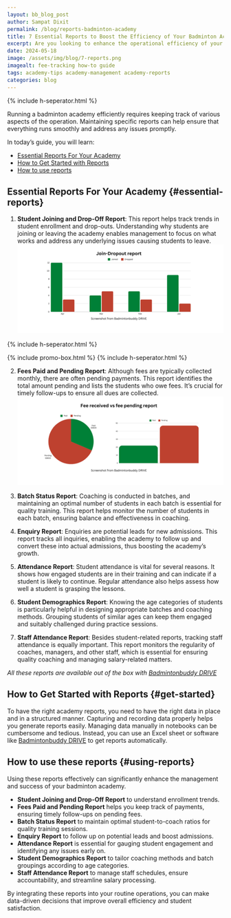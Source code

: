 ```yaml
---
layout: bb_blog_post
author: Sampat Dixit
permalink: /blog/reports-badminton-academy
title: 7 Essential Reports to Boost the Efficiency of Your Badminton Academy
excerpt: Are you looking to enhance the operational efficiency of your badminton academy? Maintaining the right reports can make all the difference.
date: 2024-05-18
image: /assets/img/blog/7-reports.png
imagealt: fee-tracking how-to guide
tags: academy-tips academy-management academy-reports
categories: blog
---
```

{% include h-seperator.html %}

Running a badminton academy efficiently requires keeping track of various aspects of the operation. Maintaining specific reports can help ensure that everything runs smoothly and address any issues promptly.

In today’s guide, you will learn:

- [Essential Reports For Your Academy](#essential-reports) 
- [How to Get Started with Reports](#get-started)
- [How to use reports](#using-reports)


## Essential Reports For Your Academy {#essential-reports}

1. **Student Joining and Drop-Off Report**: This report helps track trends in student enrollment and drop-outs. Understanding why students are joining or leaving the academy enables management to focus on what works and address any underlying issues causing students to leave.
![Screenshot from Badmintonbuddy DRIVE](/assets/img/blog/join-drop-report.png)

{% include h-seperator.html %}

{% include promo-box.html %}
{% include h-seperator.html %}

2. **Fees Paid and Pending Report**: Although fees are typically collected monthly, there are often pending payments. This report identifies the total amount pending and lists the students who owe fees. It’s crucial for timely follow-ups to ensure all dues are collected.
![Fees pending report](/assets/img/blog/fee-report.png)
3. **Batch Status Report**: Coaching is conducted in batches, and maintaining an optimal number of students in each batch is essential for quality training. This report helps monitor the number of students in each batch, ensuring balance and effectiveness in coaching.

4. **Enquiry Report**: Enquiries are potential leads for new admissions. This report tracks all inquiries, enabling the academy to follow up and convert these into actual admissions, thus boosting the academy’s growth.

5. **Attendance Report**: Student attendance is vital for several reasons. It shows how engaged students are in their training and can indicate if a student is likely to continue. Regular attendance also helps assess how well a student is grasping the lessons.

6. **Student Demographics Report**: Knowing the age categories of students is particularly helpful in designing appropriate batches and coaching methods. Grouping students of similar ages can keep them engaged and suitably challenged during practice sessions.

7. **Staff Attendance Report**: Besides student-related reports, tracking staff attendance is equally important. This report monitors the regularity of coaches, managers, and other staff, which is essential for ensuring quality coaching and managing salary-related matters.

*All these reports are available out of the box with [Badmintonbuddy DRIVE](https://badmintonbuddy.com/apps?utm_source=blog&utm_medium=article&utm_campaign=seven-report-blog-2024&utm_content=bottom-link)*

## How to Get Started with Reports {#get-started}
To have the right academy reports, you need to have the right data in place and in a structured manner. Capturing and recording data properly helps you generate reports easily. Managing data manually in notebooks can be cumbersome and tedious. Instead, you can use an Excel sheet or software like [Badmintonbuddy DRIVE](https://badmintonbuddy.com/apps?utm_source=blog&utm_medium=article&utm_campaign=seven-report-blog-2024&utm_content=top-link) to get reports automatically.


## How to use these reports {#using-reports}
Using these reports effectively can significantly enhance the management and success of your badminton academy. 
- **Student Joining and Drop-Off Report** to understand enrollment trends. 
- **Fees Paid and Pending Report** helps you keep track of payments, ensuring timely follow-ups on pending fees. 
- **Batch Status Report** to maintain optimal student-to-coach ratios for quality training sessions. 
- **Enquiry Report** to follow up on potential leads and boost admissions. 
- **Attendance Report** is essential for gauging student engagement and identifying any issues early on. 
- **Student Demographics Report** to tailor coaching methods and batch groupings according to age categories. 
- **Staff Attendance Report** to manage staff schedules, ensure accountability, and streamline salary processing.

By integrating these reports into your routine operations, you can make data-driven decisions that improve overall efficiency and student satisfaction.



